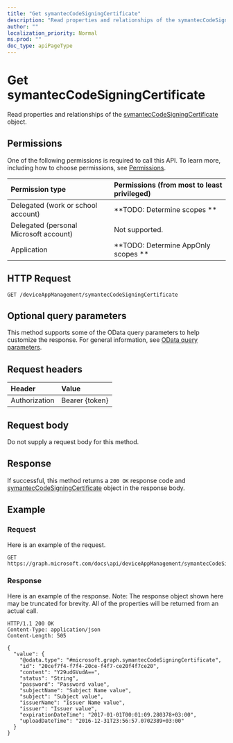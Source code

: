 ```yaml
---
title: "Get symantecCodeSigningCertificate"
description: "Read properties and relationships of the symantecCodeSigningCertificate object."
author: ""
localization_priority: Normal
ms.prod: ""
doc_type: apiPageType
---
```


# Get symantecCodeSigningCertificate

Read properties and relationships of the [symantecCodeSigningCertificate](../resources/symanteccodesigningcertificate.md) object.

## Permissions
One of the following permissions is required to call this API. To learn more, including how to choose permissions, see [Permissions](/concepts/permissions-reference.md).

|Permission type|Permissions (from most to least privileged)|
|:---|:---|
|Delegated (work or school account)|**TODO: Determine scopes **|
|Delegated (personal Microsoft account)|Not supported.|
|Application|**TODO: Determine AppOnly scopes **|

## HTTP Request
<!-- {
  "blockType": "ignored"
}
-->
``` http
GET /deviceAppManagement/symantecCodeSigningCertificate
```

## Optional query parameters
This method supports some of the OData query parameters to help customize the response. For general information, see [OData query parameters](/graph/query-parameters).

## Request headers
|Header|Value|
|:---|:---|
|Authorization|Bearer {token}|

## Request body
Do not supply a request body for this method.

## Response
If successful, this method returns a `200 OK` response code and [symantecCodeSigningCertificate](../resources/symanteccodesigningcertificate.md) object in the response body.

## Example

### Request
Here is an example of the request.
<!-- {
  "blockType": "request",
  "name": "get_symanteccodesigningcertificate"
}
-->
``` http
GET https://graph.microsoft.com/docs\api/deviceAppManagement/symantecCodeSigningCertificate
```

### Response
Here is an example of the response. Note: The response object shown here may be truncated for brevity. All of the properties will be returned from an actual call.
<!-- {
  "blockType": "response",
  "truncated": true,
  "@odata.type": "microsoft.graph.symantecCodeSigningCertificate"
}
-->
``` http
HTTP/1.1 200 OK
Content-Type: application/json
Content-Length: 505

{
  "value": {
    "@odata.type": "#microsoft.graph.symantecCodeSigningCertificate",
    "id": "20cef7f4-f7f4-20ce-f4f7-ce20f4f7ce20",
    "content": "Y29udGVudA==",
    "status": "String",
    "password": "Password value",
    "subjectName": "Subject Name value",
    "subject": "Subject value",
    "issuerName": "Issuer Name value",
    "issuer": "Issuer value",
    "expirationDateTime": "2017-01-01T00:01:09.280378+03:00",
    "uploadDateTime": "2016-12-31T23:56:57.0702389+03:00"
  }
}
```

